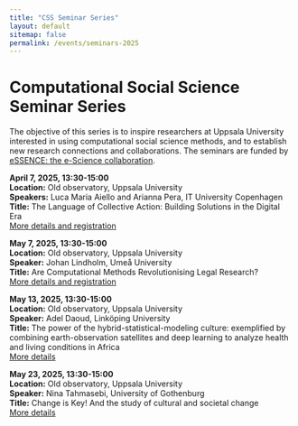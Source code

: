 ```yaml
---
title: "CSS Seminar Series"
layout: default
sitemap: false
permalink: /events/seminars-2025
---
```


# Computational Social Science Seminar Series

The objective of this series is to inspire researchers at Uppsala University interested in using computational social science methods, and to establish new research connections and collaborations. The seminars are funded by [eSSENCE: the e-Science collaboration](https://www.essenceofescience.se/w/es/).

**April 7, 2025, 13:30-15:00**  
**Location:** Old observatory, Uppsala University  
**Speakers:** Luca Maria Aiello and Arianna Pera, IT University Copenhagen  
**Title:** The Language of Collective Action: Building Solutions in the Digital Era  
[More details and registration](https://uucsslab.github.io/events/seminars-2025/aiello)  

**May 7, 2025, 13:30-15:00**  
**Location:** Old observatory, Uppsala University  
**Speaker:** Johan Lindholm, Umeå University  
**Title:** Are Computational Methods Revolutionising Legal Research?  
[More details and registration](https://uucsslab.github.io/events/seminars-2025/lindholm)  

**May 13, 2025, 13:30-15:00**  
**Location:** Old observatory, Uppsala University  
**Speaker:** Adel Daoud, Linköping University  
**Title:** The power of the hybrid-statistical-modeling culture: exemplified by combining earth-observation satellites and deep learning to analyze health and living conditions in Africa  
[More details](https://uucsslab.github.io/events/seminars-2025/daoud) 

**May 23, 2025, 13:30-15:00**  
**Location:** Old observatory, Uppsala University  
**Speaker:** Nina Tahmasebi, University of Gothenburg  
**Title:** Change is Key! And the study of cultural and societal change  
[More details](https://uucsslab.github.io/events/seminars-2025/tahmasebi)  
